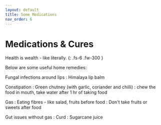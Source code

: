 ```yaml
---
layout: default
title: Some Medications
nav_order: 6
---
```


# Medications & Cures

Health is wealth - like literally.
{: .fs-6 .fw-300 }

Below are some useful home remedies: 

Fungal infections around lips
: Himalaya lip balm

Constipation
: Green chutney (with garlic, coriander and chilli)
: chew the food in mouth, take water after 1 hr of taking food


Gas
: Eating fibres - like salad, fruits before food
: Don't take fruits or sweets after food


Gut issues without gas
: Curd
: Sugarcane juice

